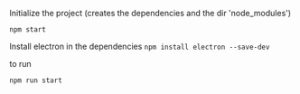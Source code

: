 Initialize the project (creates the dependencies and the dir 'node_modules')

`npm start`

Install electron in the dependencies 
`npm install electron --save-dev `

to run 

`npm run start` 